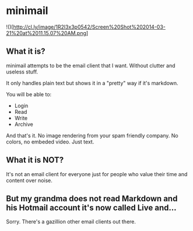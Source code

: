 # minimail

!()[http://cl.ly/image/1R2l3x3p0542/Screen%20Shot%202014-03-21%20at%2011.15.07%20AM.png]

## What it is?

minimail attempts to be the email client that I want. Without clutter and
useless stuff.

It only handles plain text but shows it in a "pretty" way if it's markdown.

You will be able to:

* Login
* Read
* Write
* Archive

And that's it. No image rendering from your spam friendly company. No colors, no
embeded video. Just text.

## What it is NOT?

It's not an email client for everyone just for people who value their time and
content over noise.

## But my grandma does not read Markdown and his Hotmail account it's now called Live and...

Sorry. There's a gazillion other email clients out there.
